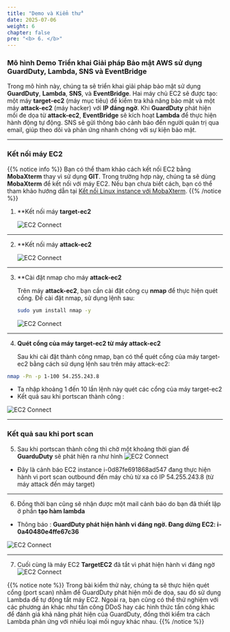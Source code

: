 ```yaml
---
title: "Demo và Kiểm thử"
date: 2025-07-06
weight: 6
chapter: false
pre: "<b> 6. </b>"
---
```


### Mô hình Demo Triển khai Giải pháp Bảo mật AWS sử dụng GuardDuty, Lambda, SNS và EventBridge

Trong mô hình này, chúng ta sẽ triển khai giải pháp bảo mật sử dụng **GuardDuty**, **Lambda**, **SNS**, và **EventBridge**. Hai máy chủ EC2 sẽ được tạo: một máy **target-ec2** (máy mục tiêu) để kiểm tra khả năng bảo mật và một máy **attack-ec2** (máy hacker) với **IP đáng ngờ**. Khi **GuardDuty** phát hiện mối đe dọa từ **attack-ec2**, **EventBridge** sẽ kích hoạt **Lambda** để thực hiện hành động tự động. SNS sẽ gửi thông báo cảnh báo đến người quản trị qua email, giúp theo dõi và phản ứng nhanh chóng với sự kiện bảo mật.

---

### Kết nối máy EC2

{{% notice info %}}
Bạn có thể tham khảo cách kết nối EC2 bằng **MobaXterm** thay vì sử dụng **GIT**. Trong trường hợp này, chúng ta sẽ dùng **MobaXterm** để kết nối với máy EC2. 
Nếu bạn chưa biết cách, bạn có thể tham khảo hướng dẫn tại [Kết nối Linux instance với MobaXterm](https://000004.awsstudygroup.com/vi/4-launchlinuxinstance/4.2-connectlinuxinstance/).
{{% /notice %}}

1. **Kết nối máy **target-ec2**

   ![EC2 Connect](/images/6.Demo/001-demo.png)

---

2. **Kết nối máy **attack-ec2**

   ![EC2 Connect](/images/6.Demo/02-demo.png)

---
3. **Cài đặt nmap cho máy **attack-ec2**

   Trên máy **attack-ec2**, bạn cần cài đặt công cụ **nmap** để thực hiện quét cổng. Để cài đặt nmap, sử dụng lệnh sau:

   ```bash
   sudo yum install nmap -y
   ```
   ![EC2 Connect](/images/6.Demo/03-demo.png)

---
4. **Quét cổng của máy target-ec2 từ máy attack-ec2**

   Sau khi cài đặt thành công nmap, bạn có thể quét cổng của máy target-ec2 bằng cách sử dụng lệnh sau trên máy attack-ec2:
```bash
nmap -Pn -p 1-100 54.255.243.8
```
  - Ta nhập khoảng 1 đến 10 lần lệnh này quét các cổng của máy target-ec2
  - Kết quả sau khi portscan thành công :

   ![EC2 Connect](/images/6.Demo/04-demo.png)

---
### Kết quả sau khi port scan
5. Sau khi portscan thành công thì chờ một khoảng thời gian để
**GuarduDuty** sẽ phát hiện ra như hình
   ![EC2 Connect](/images/6.Demo/05-demo.png)
 - Đây là cảnh báo EC2 instance i-0d87fe691868ad547 đang thực hiện hành vi port scan outbound đến máy chủ từ xa có IP 54.255.243.8 (từ máy attack đến máy target)

---
6. Đồng thời bạn cũng sẽ nhận được một mail cảnh báo do bạn đã thiết lập ở phần **tạo hàm lambda**
  - Thông báo : **GuardDuty phát hiện hành vi đáng ngờ. Đang dừng EC2: i-0a40480e4ffe67c36**
  
  ![EC2 Connect](/images/6.Demo/06-demo.png)
  
---
7. Cuối cùng là máy EC2 **TargetEC2** đã tắt vì phát hiện hành vi đáng ngờ
   ![EC2 Connect](/images/6.Demo/07-demo.png)

{{% notice note %}}
Trong bài kiểm thử này, chúng ta sẽ thực hiện quét cổng (port scan) nhằm để GuardDuty phát hiện mối đe dọa, sau đó sử dụng Lambda để tự động tắt máy EC2. Ngoài ra, bạn cũng có thể thử nghiệm với các phương án khác như tấn công DDoS hay các hình thức tấn công khác để đánh giá khả năng phát hiện của GuardDuty, đồng thời kiểm tra cách Lambda phản ứng với nhiều loại mối nguy khác nhau.
{{% /notice %}}